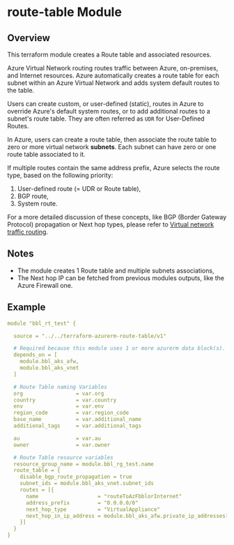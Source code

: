 # route-table Module

## Overview

This terraform module creates a Route table and associated resources.

Azure Virtual Network routing routes traffic between Azure, on-premises, and Internet resources. Azure automatically creates a route table for each subnet within an Azure Virtual Network and adds system default routes to the table.

Users can create custom, or user-defined (static), routes in Azure to override Azure's default system routes, or to add additional routes to a subnet's route table. They are often referred as `UDR` for User-Defined Routes.

In Azure, users can create a route table, then associate the route table to zero or more virtual network **subnets**. Each subnet can have zero or one route table associated to it.

If multiple routes contain the same address prefix, Azure selects the route type, based on the following priority:

1. User-defined route (= UDR or Route table),
2. BGP route,
3. System route.

For a more detailed discussion of these concepts, like BGP (Border Gateway Protocol) propagation or Next hop types, please refer to [Virtual network traffic routing](https://docs.microsoft.com/en-us/azure/virtual-network/virtual-networks-udr-overview).

## Notes

- The module creates 1 Route table and multiple subnets associations,
- The Next hop IP can be fetched from previous modules outputs, like the Azure Firewall one.

## Example

```yaml
module "bbl_rt_test" {

  source = "../../terraform-azurerm-route-table/v1"

  # Required because this module uses 1 or more azurerm data block(s).
  depends_on = [
    module.bbl_aks_afw,
    module.bbl_aks_vnet
  ]

  # Route Table naming Variables
  org                 = var.org
  country             = var.country
  env                 = var.env
  region_code         = var.region_code
  base_name           = var.additional_name
  additional_tags     = var.additional_tags

  au                  = var.au
  owner               = var.owner

  # Route Table resource variables
  resource_group_name = module.bbl_rg_test.name
  route_table = {
    disable_bgp_route_propagation = true
    subnet_ids = module.bbl_aks_vnet.subnet_ids
    routes = [{
      name                   = "routeToAzFbblorInternet"
      address_prefix         = "0.0.0.0/0"
      next_hop_type          = "VirtualAppliance"
      next_hop_in_ip_address = module.bbl_aks_afw.private_ip_addresses[0]
    }]
  }
}
```
